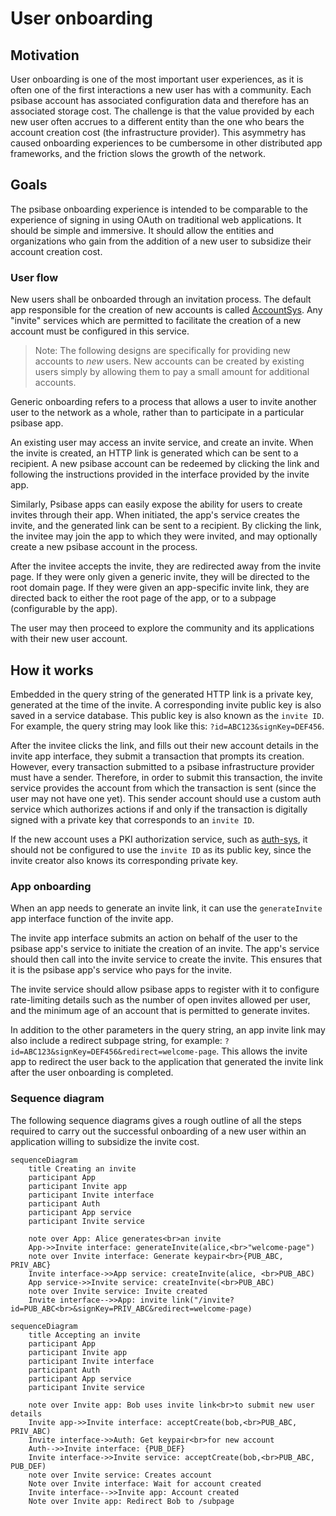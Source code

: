 # User onboarding

## Motivation

User onboarding is one of the most important user experiences, as it is often one of the first interactions a new user has with a community. Each psibase account has associated configuration data and therefore has an associated storage cost. The challenge is that the value provided by each new user often accrues to a different entity than the one who bears the account creation cost (the infrastructure provider). This asymmetry has caused onboarding experiences to be cumbersome in other distributed app frameworks, and the friction slows the growth of the network. 

## Goals

The psibase onboarding experience is intended to be comparable to the experience of signing in using OAuth on traditional web applications. It should be simple and immersive. It should allow the entities and organizations who gain from the addition of a new user to subsidize their account creation cost.

### User flow

New users shall be onboarded through an invitation process. The default app responsible for the creation of new accounts is called [AccountSys](../default-apps/account-sys.md). Any "invite" services which are permitted to facilitate the creation of a new account must be configured in this service.

> Note: The following designs are specifically for providing new accounts to *new* users. New accounts can be created by existing users simply by allowing them to pay a small amount for additional accounts.

Generic onboarding refers to a process that allows a user to invite another user to the network as a whole, rather than to participate in a particular psibase app.

An existing user may access an invite service, and create an invite. When the invite is created, an HTTP link is generated which can be sent to a recipient. A new psibase account can be redeemed by clicking the link and following the instructions provided in the interface provided by the invite app.

Similarly, Psibase apps can easily expose the ability for users to create invites through their app. When initiated, the app's service creates the invite, and the generated link can be sent to a recipient. By clicking the link, the invitee may join the app to which they were invited, and may optionally create a new psibase account in the process. 

After the invitee accepts the invite, they are redirected away from the invite page. If they were only given a generic invite, they will be directed to the root domain page. If they were given an app-specific invite link, they are directed back to either the root page of the app, or to a subpage (configurable by the app).

The user may then proceed to explore the community and its applications with their new user account.

## How it works

Embedded in the query string of the generated HTTP link is a private key, generated at the time of the invite. A corresponding invite public key is also saved in a service database. This public key is also known as the `invite ID`. For example, the query string may look like this: `?id=ABC123&signKey=DEF456`.

After the invitee clicks the link, and fills out their new account details in the invite app interface, they submit a transaction that prompts its creation. However, every transaction submitted to a psibase infrastructure provider must have a sender. Therefore, in order to submit this transaction, the invite service provides the account from which the transaction is sent (since the user may not have one yet). This sender account should use a custom auth service which authorizes actions if and only if the transaction is digitally signed with a private key that corresponds to an `invite ID`.

If the new account uses a PKI authorization service, such as [auth-sys](../default-apps/auth-sys.md), it should not be configured to use the `invite ID` as its public key, since the invite creator also knows its corresponding private key.

### App onboarding

When an app needs to generate an invite link, it can use the `generateInvite` app interface function of the invite app. 

The invite app interface submits an action on behalf of the user to the psibase app's service to initiate the creation of an invite. The app's service should then call into the invite service to create the invite. This ensures that it is the psibase app's service who pays for the invite.

The invite service should allow psibase apps to register with it to configure rate-limiting details such as the number of open invites allowed per user, and the minimum age of an account that is permitted to generate invites.

In addition to the other parameters in the query string, an app invite link may also include a redirect subpage string, for example: `?id=ABC123&signKey=DEF456&redirect=welcome-page`. This allows the invite app to redirect the user back to the application that generated the invite link after the user onboarding is completed.

### Sequence diagram

The following sequence diagrams gives a rough outline of all the steps required to carry out the successful onboarding of a new user within an application willing to subsidize the invite cost.

```mermaid
sequenceDiagram
    title Creating an invite
    participant App
    participant Invite app
    participant Invite interface
    participant Auth
    participant App service
    participant Invite service

    note over App: Alice generates<br>an invite
    App->>Invite interface: generateInvite(alice,<br>"welcome-page")
    note over Invite interface: Generate keypair<br>{PUB_ABC, PRIV_ABC}
    Invite interface->>App service: createInvite(alice, <br>PUB_ABC)
    App service->>Invite service: createInvite(<br>PUB_ABC)
    note over Invite service: Invite created
    Invite interface-->>App: invite link("/invite?id=PUB_ABC<br>&signKey=PRIV_ABC&redirect=welcome-page)
```

```mermaid
sequenceDiagram
    title Accepting an invite
    participant App
    participant Invite app
    participant Invite interface
    participant Auth
    participant App service
    participant Invite service

    note over Invite app: Bob uses invite link<br>to submit new user details
    Invite app->>Invite interface: acceptCreate(bob,<br>PUB_ABC, PRIV_ABC)
    Invite interface->>Auth: Get keypair<br>for new account
    Auth-->>Invite interface: {PUB_DEF}
    Invite interface->>Invite service: acceptCreate(bob,<br>PUB_ABC, PUB_DEF)
    note over Invite service: Creates account
    Note over Invite interface: Wait for account created
    Invite interface-->>Invite app: Account created
    Note over Invite app: Redirect Bob to /subpage
```

